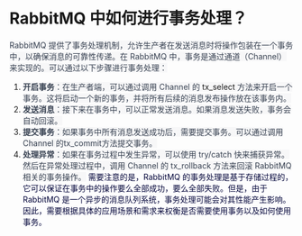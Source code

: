 # RabbitMQ 中如何进行事务处理？
<font style="color:rgb(55, 65, 81);background-color:rgb(247, 247, 248);"> RabbitMQ 提供了事务处理机制，允许生产者在发送消息时将操作包装在一个事务中，以确保消息的可靠性传递。在 RabbitMQ 中，事务是通过通道（Channel）来实现的。可以通过以下步骤进行事务处理：</font>
1. **<font style="color:rgb(55, 65, 81);background-color:rgb(247, 247, 248);">开启事务</font>**<font style="color:rgb(55, 65, 81);background-color:rgb(247, 247, 248);">：在生产者端，可以通过调用  Channel 的 </font><font style="background-color:rgb(247, 247, 248);">tx_select</font><font style="color:rgb(55, 65, 81);background-color:rgb(247, 247, 248);"> 方法来开启一个事务。这将启动一个新的事务，并将所有后续的消息发布操作放在该事务内。</font>
2. **<font style="color:rgb(55, 65, 81);background-color:rgb(247, 247, 248);">发送消息</font>**<font style="color:rgb(55, 65, 81);background-color:rgb(247, 247, 248);">：接下来在事务中，可以正常发送消息。如果消息发送失败，事务会自动回滚。</font>
3. **<font style="color:rgb(55, 65, 81);background-color:rgb(247, 247, 248);">提交事务</font>**<font style="color:rgb(55, 65, 81);background-color:rgb(247, 247, 248);">：如果事务中所有消息发送成功后，需要提交事务。可以通过调用 Channel 的tx_commit方法提交事务。</font>
4. **<font style="color:rgb(55, 65, 81);background-color:rgb(247, 247, 248);">处理异常</font>**<font style="color:rgb(55, 65, 81);background-color:rgb(247, 247, 248);">：如果在事务过程中发生异常，可以使用 try/catch 快来捕获异常。然后在异常处理过程中，调用 Channel 的 tx_rollback 方法来回滚 RabbitMQ 相关的事务操作。</font>
<font style="color:rgb(5, 7, 59);background-color:rgb(253, 253, 254);">需要注意的是，RabbitMQ 的事务处理是基于存储过程的，它可以保证在事务中的操作要么全部成功，要么全部失败。但是，由于 RabbitMQ 是一个异步的消息队列系统，事务处理可能会对其性能产生影响。因此，需要根据具体的应用场景和需求来权衡是否需要使用事务以及如何使用事务。</font>
